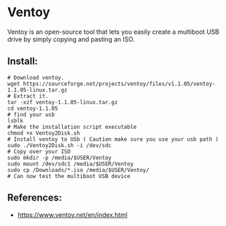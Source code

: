 Ventoy
======

Ventoy is an open-source tool that lets you easily create a multiboot USB drive by simply copying and pasting an ISO.

Install:
-------
```
# Download ventoy.
wget https://sourceforge.net/projects/ventoy/files/v1.1.05/ventoy-1.1.05-linux.tar.gz
# Extract it.
tar -xzf ventoy-1.1.05-linux.tar.gz
cd ventoy-1.1.05
# find your usb
lsblk
# Make the installation script executable
chmod +x Ventoy2Disk.sh
# Install ventoy to USb ( Caution make sure you use your usb path )
sudo ./Ventoy2Disk.sh -i /dev/sdc
# Copy over your ISO
sudo mkdir -p /media/$USER/Ventoy
sudo mount /dev/sdc1 /media/$USER/Ventoy
sudo cp /Downloads/*.iso /media/$USER/Ventoy/
# Can now test the multiboot USB device 
```

References:
-----------
* https://www.ventoy.net/en/index.html

